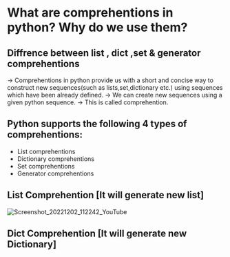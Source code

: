 # What are comprehentions in python? Why do we use them?
## Diffrence between list , dict ,set & generator comprehentions

-> Comprehentions in python provide us with a short and  concise way to construct new sequences(such as lists,set,dictionary etc.) using sequences which have been already defined.
-> We can create new sequences using a given python sequence.
-> This is called comprehention.

## Python supports the following 4 types of comprehentions:

* List comprehentions
* Dictionary comprehentions
* Set comprehentions
* Generator comprehentions

## List Comprehention [It will generate new list]


![Screenshot_20221202_112242_YouTube](https://user-images.githubusercontent.com/116127790/205371547-cb57a10d-69e2-4ae4-a163-20ef3e9794af.jpg)

## Dict Comprehention [It will generate new Dictionary]



